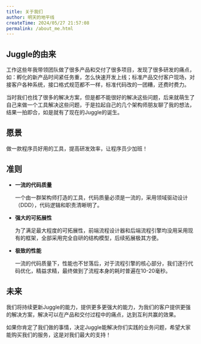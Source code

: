 ```yaml
---
title: 关于我们
author: 明天的地平线
createTime: 2024/05/27 21:57:08
permalink: /about_me.html
---
```

## Juggle的由来

工作这些年我带领团队做了很多产品和交付了很多项目，发现了很多研发的痛点，如：孵化的新产品时间紧任务重，怎么快速开发上线；标准产品交付客户现场，对接客户各种系统，接口格式规范都不一样，标准代码改的一团糟，还费时费力。

当时我们也找了很多的解决方案，但是都不能很好的解决这些问题，后来就萌生了自己来做一个工具解决这些问题，于是拉起自己的几个架构师朋友聊了我的想法，结果一拍即合，如是就有了现在的Juggle的诞生。



## 愿景

做一款程序员好用的工具，提高研发效率，让程序员少加班！



## 准则

- **一流的代码质量**

  一个由一群架构师打造的工具，代码质量必须是一流的，采用领域驱动设计（DDD），代码逻辑和职责清晰明了。

- **强大的可拓展性**

  为了满足最大程度的可拓展性，前端流程设计器和后端流程引擎均没用采用现有的框架，全部采用完全自研的结构模型，后续拓展极其方便。

- **极致的性能**

  一流的代码质量下，性能也不甘落后，对于流程引擎的核心部分，我们逐行代码优化，精益求精，最终做到了流程本身的耗时普遍在10-20毫秒。



## 未来

我们将持续更新Juggle的能力，提供更多更强大的能力，为我们的客户提供更强的解决方案，解决可以在产品和交付过程中的痛点，达到互利共赢的效果。

如果你肯定了我们做的事情，决定Juggle能解决你们实践的业务问题，希望大家能购买我们的服务，这是对我们最大的支持！

